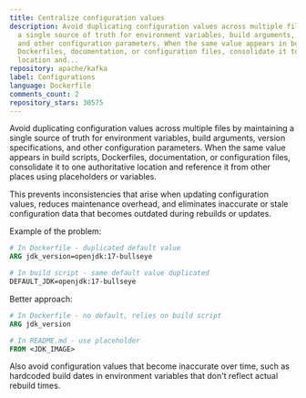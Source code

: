 ```yaml
---
title: Centralize configuration values
description: Avoid duplicating configuration values across multiple files by maintaining
  a single source of truth for environment variables, build arguments, version specifications,
  and other configuration parameters. When the same value appears in build scripts,
  Dockerfiles, documentation, or configuration files, consolidate it to one authoritative
  location and...
repository: apache/kafka
label: Configurations
language: Dockerfile
comments_count: 2
repository_stars: 30575
---
```


Avoid duplicating configuration values across multiple files by maintaining a single source of truth for environment variables, build arguments, version specifications, and other configuration parameters. When the same value appears in build scripts, Dockerfiles, documentation, or configuration files, consolidate it to one authoritative location and reference it from other places using placeholders or variables.

This prevents inconsistencies that arise when updating configuration values, reduces maintenance overhead, and eliminates inaccurate or stale configuration data that becomes outdated during rebuilds or updates.

Example of the problem:
```dockerfile
# In Dockerfile - duplicated default value
ARG jdk_version=openjdk:17-bullseye

# In build script - same default value duplicated
DEFAULT_JDK=openjdk:17-bullseye
```

Better approach:
```dockerfile
# In Dockerfile - no default, relies on build script
ARG jdk_version

# In README.md - use placeholder
FROM <JDK_IMAGE>
```

Also avoid configuration values that become inaccurate over time, such as hardcoded build dates in environment variables that don't reflect actual rebuild times.